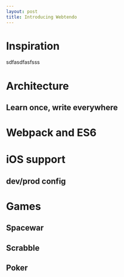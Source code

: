 ```yaml
---
layout: post
title: Introducing Webtendo
---
```


# Inspiration
sdfasdfasfsss

# Architecture

## Learn once, write everywhere

# Webpack and ES6

# iOS support

## dev/prod config

# Games

## Spacewar

## Scrabble

## Poker